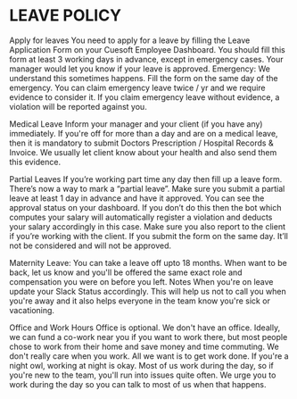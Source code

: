 # LEAVE POLICY

Apply for leaves
You need to apply for a leave by filling the Leave Application Form on your Cuesoft Employee Dashboard. You should fill this form at least 3 working days in advance, except in emergency cases.
Your manager would let you know if your leave is approved.
Emergency: We understand this sometimes happens. Fill the form on the same day of the emergency. You can claim emergency leave twice / yr and we require evidence to consider it. If you claim emergency leave without evidence, a violation will be reported against you.

Medical Leave
Inform your manager and your client (if you have any) immediately.
If you're off for more than a day and are on a medical leave, then it is mandatory to submit Doctors Prescription / Hospital Records & Invoice. We usually let client know about your health and also send them this evidence.

Partial Leaves
If you’re working part time any day then fill up a leave form. There’s now a way to mark a “partial leave”. Make sure you submit a partial leave at least 1 day in advance and have it approved. You can see the approval status on your dashboard. If you don’t do this then the bot which computes your salary will automatically register a violation and deducts your salary accordingly in this case. Make sure you also report to the client if you’re working with the client. If you submit the form on the same day. It’ll not be considered and will not be approved.

Maternity Leave:
You can take a leave off upto 18 months.
When want to be back, let us know and you'll be offered the same exact role and compensation you were on before you left.
Notes
When you're on leave update your Slack Status accordingly. This will help us not to call you when you're away and it also helps everyone in the team know you're sick or vacationing.

Office and Work Hours
Office is optional. We don't have an office. Ideally, we can fund a co-work near you if you want to work there, but most people chose to work from their home and save money and time commuting.
We don't really care when you work. All we want is to get work done. If you're a night owl, working at night is okay. Most of us work during the day, so if you're new to the team, you'll run into issues quite often. We urge you to work during the day so you can talk to most of us when that happens.